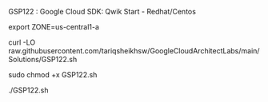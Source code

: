 GSP122 :  Google Cloud SDK: Qwik Start - Redhat/Centos 

export ZONE=us-central1-a

curl -LO raw.githubusercontent.com/tariqsheikhsw/GoogleCloudArchitectLabs/main/Solutions/GSP122.sh

sudo chmod +x GSP122.sh

./GSP122.sh

